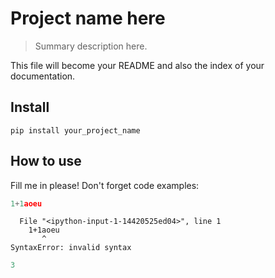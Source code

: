 # Project name here
> Summary description here.


This file will become your README and also the index of your documentation.

## Install

`pip install your_project_name`

## How to use

Fill me in please! Don't forget code examples:

```python
1+1aoeu
```


      File "<ipython-input-1-14420525ed04>", line 1
        1+1aoeu
           ^
    SyntaxError: invalid syntax



```python
3

```
